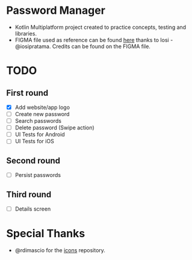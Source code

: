 # Password Manager
- Kotlin Multiplatform project created to practice concepts, testing and libraries.
- FIGMA file used as reference can be found [here](https://www.figma.com/design/pdphfwjaZfalVfnk5Nnl59/Password-Manager-iOS-App-UI---Figma-Template-(Community)?node-id=1-2240&t=iE0Wj8TiRnFTzOzd-0) thanks to Iosi - @iosipratama. Credits can be found on the FIGMA file.

# TODO
## First round
- [x] Add website/app logo
- [ ] Create new password
- [ ] Search passwords
- [ ] Delete password (Swipe action)
- [ ] UI Tests for Android
- [ ] UI Tests for iOS

## Second round
- [ ] Persist passwords

## Third round
- [ ] Details screen

# Special Thanks
- @rdimascio for the [icons](https://github.com/rdimascio/icons) repository.